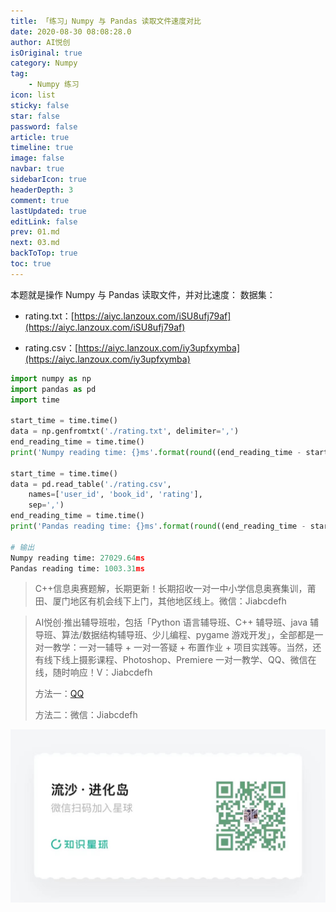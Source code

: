 ```yaml
---
title: 「练习」Numpy 与 Pandas 读取文件速度对比
date: 2020-08-30 08:08:28.0
author: AI悦创
isOriginal: true
category: Numpy
tag:
    - Numpy 练习
icon: list
sticky: false
star: false
password: false
article: true
timeline: true
image: false
navbar: true
sidebarIcon: true
headerDepth: 3
comment: true
lastUpdated: true
editLink: false
prev: 01.md
next: 03.md
backToTop: true
toc: true
---
```




本题就是操作 Numpy 与 Pandas 读取文件，并对比速度： 数据集：

*   rating.txt：[https://aiyc.lanzoux.com/iSU8ufj79af](https://aiyc.lanzoux.com/iSU8ufj79af)
    
*   rating.csv：[https://aiyc.lanzoux.com/iy3upfxymba](https://aiyc.lanzoux.com/iy3upfxymba)
    

```python
import numpy as np
import pandas as pd
import time

start_time = time.time()
data = np.genfromtxt('./rating.txt', delimiter=',')
end_reading_time = time.time()
print('Numpy reading time: {}ms'.format(round((end_reading_time - start_time) * 1000, 2)))

start_time = time.time()
data = pd.read_table('./rating.csv', 
    names=['user_id', 'book_id', 'rating'],
    sep=',')
end_reading_time = time.time()
print('Pandas reading time: {}ms'.format(round((end_reading_time - start_time) * 1000, 2)))

# 输出
Numpy reading time: 27029.64ms
Pandas reading time: 1003.31ms
```

> C++信息奥赛题解，长期更新！长期招收一对一中小学信息奥赛集训，莆田、厦门地区有机会线下上门，其他地区线上。微信：Jiabcdefh

> AI悦创·推出辅导班啦，包括「Python 语言辅导班、C++ 辅导班、java 辅导班、算法/数据结构辅导班、少儿编程、pygame 游戏开发」，全部都是一对一教学：一对一辅导 + 一对一答疑 + 布置作业 + 项目实践等。当然，还有线下线上摄影课程、Photoshop、Premiere 一对一教学、QQ、微信在线，随时响应！V：Jiabcdefh
>
> 方法一：[QQ](http://wpa.qq.com/msgrd?v=3&uin=1432803776&site=qq&menu=yes)
>
> 方法二：微信：Jiabcdefh

![](./03.assets/zsxq.jpg)
